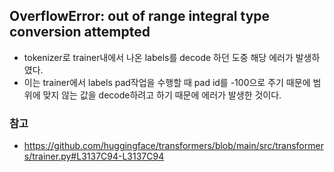 ## OverflowError: out of range integral type conversion attempted
- tokenizer로 trainer내에서 나온 labels를 decode 하던 도중 해당 에러가 발생하였다.
- 이는 trainer에서 labels pad작업을 수행할 때 pad id를 -100으로 주기 때문에 범위에 맞지 않는 값을 decode하려고 하기 때문에 에러가 발생한 것이다.
### 참고
- https://github.com/huggingface/transformers/blob/main/src/transformers/trainer.py#L3137C94-L3137C94